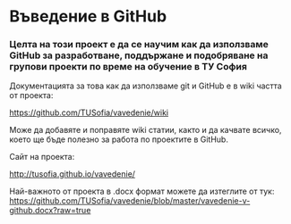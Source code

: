 # Въведение в GitHub

### Целта на този проект е да се научим как да използваме GitHub за разработване, поддържане и подобряване на групови проекти по време на обучение в ТУ София

Документацията за това как да използваме git и GitHub е в wiki частта от проекта:

https://github.com/TUSofia/vavedenie/wiki

Може да добавяте и поправяте wiki статии, както и да качвате всичко, което ще бъде полезно за работа по проектите в GitHub.

Сайт на проекта:

http://tusofia.github.io/vavedenie/

Най-важното от проекта в .docx формат можете да изтеглите от тук: https://github.com/TUSofia/vavedenie/blob/master/vavedenie-v-github.docx?raw=true

